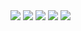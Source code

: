 <img src="https://img.shields.io/badge/opencv-5C3EE8?style=for-the-badge&logo=react&logoColor=white">
<img src="https://img.shields.io/badge/twilio-F22F46?style=for-the-badge&logo=react&logoColor=white">
<img src="https://img.shields.io/badge/ultralytics-111F68?style=for-the-badge&logo=react&logoColor=white">
<img src="https://img.shields.io/badge/flask-000000?style=for-the-badge&logo=react&logoColor=white">
<img src="https://img.shields.io/badge/python-3776AB?style=for-the-badge&logo=react&logoColor=white">
